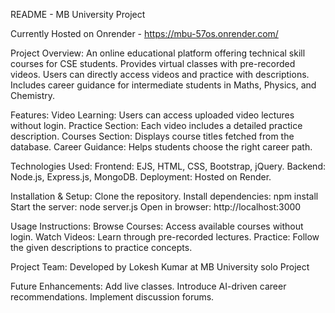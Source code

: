 README - MB University Project

Currently Hosted on Onrender - https://mbu-57os.onrender.com/

Project Overview:
An online educational platform offering technical skill courses for CSE students.
Provides virtual classes with pre-recorded videos.
Users can directly access videos and practice with descriptions.
Includes career guidance for intermediate students in Maths, Physics, and Chemistry.

Features:
Video Learning: Users can access uploaded video lectures without login.
Practice Section: Each video includes a detailed practice description.
Courses Section: Displays course titles fetched from the database.
Career Guidance: Helps students choose the right career path.

Technologies Used:
Frontend: EJS, HTML, CSS, Bootstrap, jQuery.
Backend: Node.js, Express.js, MongoDB.
Deployment: Hosted on Render.

Installation & Setup:
Clone the repository.
Install dependencies: npm install
Start the server: node server.js
Open in browser: http://localhost:3000

Usage Instructions:
Browse Courses: Access available courses without login.
Watch Videos: Learn through pre-recorded lectures.
Practice: Follow the given descriptions to practice concepts.

Project Team:
Developed by Lokesh Kumar at MB University solo Project

Future Enhancements:
Add live classes.
Introduce AI-driven career recommendations.
Implement discussion forums.

